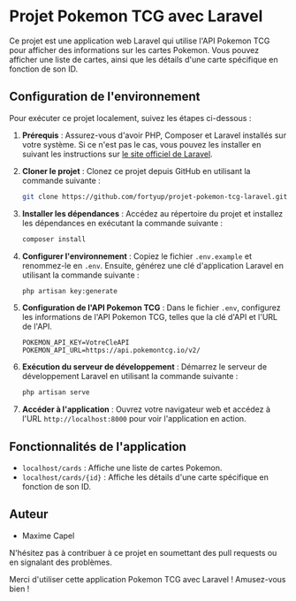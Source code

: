 # Projet Pokemon TCG avec Laravel

Ce projet est une application web Laravel qui utilise l'API Pokemon TCG pour afficher des informations sur les cartes Pokemon. Vous pouvez afficher une liste de cartes, ainsi que les détails d'une carte spécifique en fonction de son ID.

## Configuration de l'environnement

Pour exécuter ce projet localement, suivez les étapes ci-dessous :

1. **Prérequis** : Assurez-vous d'avoir PHP, Composer et Laravel installés sur votre système. Si ce n'est pas le cas, vous pouvez les installer en suivant les instructions sur [le site officiel de Laravel](https://laravel.com/docs/10.x/installation).

2. **Cloner le projet** : Clonez ce projet depuis GitHub en utilisant la commande suivante :

   ```bash
   git clone https://github.com/fortyup/projet-pokemon-tcg-laravel.git
   ```

3. **Installer les dépendances** : Accédez au répertoire du projet et installez les dépendances en exécutant la commande suivante :

   ```bash
   composer install
   ```

4. **Configurer l'environnement** : Copiez le fichier `.env.example` et renommez-le en `.env`. Ensuite, générez une clé d'application Laravel en utilisant la commande suivante :

   ```bash
   php artisan key:generate
   ```

5. **Configuration de l'API Pokemon TCG** : Dans le fichier `.env`, configurez les informations de l'API Pokemon TCG, telles que la clé d'API et l'URL de l'API.

   ```env
   POKEMON_API_KEY=VotreCleAPI
   POKEMON_API_URL=https://api.pokemontcg.io/v2/
   ```

6. **Exécution du serveur de développement** : Démarrez le serveur de développement Laravel en utilisant la commande suivante :

   ```bash
   php artisan serve
   ```

7. **Accéder à l'application** : Ouvrez votre navigateur web et accédez à l'URL `http://localhost:8000` pour voir l'application en action.

## Fonctionnalités de l'application

- `localhost/cards` : Affiche une liste de cartes Pokemon.
- `localhost/cards/{id}` : Affiche les détails d'une carte spécifique en fonction de son ID.

## Auteur

- Maxime Capel

N'hésitez pas à contribuer à ce projet en soumettant des pull requests ou en signalant des problèmes.

Merci d'utiliser cette application Pokemon TCG avec Laravel ! Amusez-vous bien !
```
